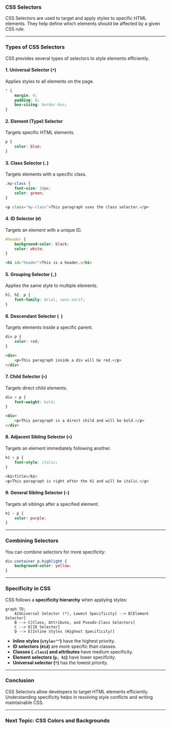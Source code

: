 ### **CSS Selectors**

CSS Selectors are used to target and apply styles to specific HTML elements. They help define which elements should be affected by a given CSS rule.

---

### **Types of CSS Selectors**

CSS provides several types of selectors to style elements efficiently.

#### **1. Universal Selector (`*`)**
Applies styles to all elements on the page.
```css
* {
    margin: 0;
    padding: 0;
    box-sizing: border-box;
}
```

#### **2. Element (Type) Selector**
Targets specific HTML elements.
```css
p {
    color: blue;
}
```

#### **3. Class Selector (`.`)**
Targets elements with a specific class.
```css
.my-class {
    font-size: 18px;
    color: green;
}
```
```html
<p class="my-class">This paragraph uses the class selector.</p>
```

#### **4. ID Selector (`#`)**
Targets an element with a unique ID.
```css
#header {
    background-color: black;
    color: white;
}
```
```html
<h1 id="header">This is a header.</h1>
```

#### **5. Grouping Selector (`,`)**
Applies the same style to multiple elements.
```css
h1, h2, p {
    font-family: Arial, sans-serif;
}
```

#### **6. Descendant Selector (` `)**
Targets elements inside a specific parent.
```css
div p {
    color: red;
}
```
```html
<div>
    <p>This paragraph inside a div will be red.</p>
</div>
```

#### **7. Child Selector (`>`)**
Targets direct child elements.
```css
div > p {
    font-weight: bold;
}
```
```html
<div>
    <p>This paragraph is a direct child and will be bold.</p>
</div>
```

#### **8. Adjacent Sibling Selector (`+`)**
Targets an element immediately following another.
```css
h1 + p {
    font-style: italic;
}
```
```html
<h1>Title</h1>
<p>This paragraph is right after the h1 and will be italic.</p>
```

#### **9. General Sibling Selector (`~`)**
Targets all siblings after a specified element.
```css
h1 ~ p {
    color: purple;
}
```

---

### **Combining Selectors**

You can combine selectors for more specificity:
```css
div.container p.highlight {
    background-color: yellow;
}
```

---

### **Specificity in CSS**

CSS follows a **specificity hierarchy** when applying styles:

```mermaid
graph TD;
    A[Universal Selector (*), Lowest Specificity] --> B[Element Selector]
    B --> C[Class, Attribute, and Pseudo-Class Selectors]
    C --> D[ID Selector]
    D --> E[Inline Styles (Highest Specificity)]
```

- **Inline styles (`style=""`)** have the highest priority.
- **ID selectors (`#id`)** are more specific than classes.
- **Classes (`.class`) and attributes** have medium specificity.
- **Element selectors (`p, h1`)** have lower specificity.
- **Universal selector (`*`)** has the lowest priority.

---

### **Conclusion**

CSS Selectors allow developers to target HTML elements efficiently. Understanding specificity helps in resolving style conflicts and writing maintainable CSS.

---

### **Next Topic: CSS Colors and Backgrounds**
